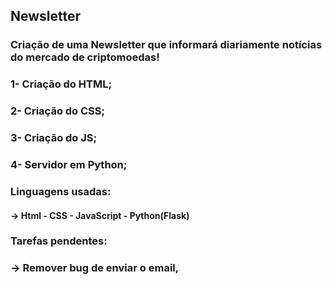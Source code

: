 ## Newsletter 
### Criação de uma Newsletter que informará diariamente notícias do mercado de criptomoedas!

### 1- Criação do HTML;
### 2- Criação do CSS;
### 3- Criação do JS;
### 4- Servidor em Python;






### Linguagens usadas:
#### -> Html - CSS - JavaScript - Python(Flask)

### Tarefas pendentes:
### -> Remover bug de enviar o email,

